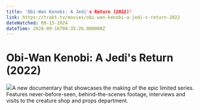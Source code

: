 ```yaml
---
title: 'Obi-Wan Kenobi: A Jedi's Return (2022)' 
link: https://trakt.tv/movies/obi-wan-kenobi-a-jedi-s-return-2022
dateWatched: 09-15-2024
dateTime: 2024-09-16T04:35:26.000000Z
---
```

# Obi-Wan Kenobi: A Jedi's Return (2022)

![](https://walter-r2.trakt.tv/images/movies/000/816/491/fanarts/thumb/c977b99dc3.jpg)A new documentary that showcases the making of the epic limited series. Features never-before-seen, behind-the-scenes footage, interviews and visits to the creature shop and props department.